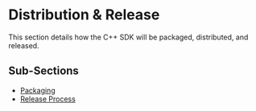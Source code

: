 # Distribution & Release

This section details how the C++ SDK will be packaged, distributed, and released.

## Sub-Sections

-   [Packaging](./Packaging.md)
-   [Release Process](./Release_Process.md) 